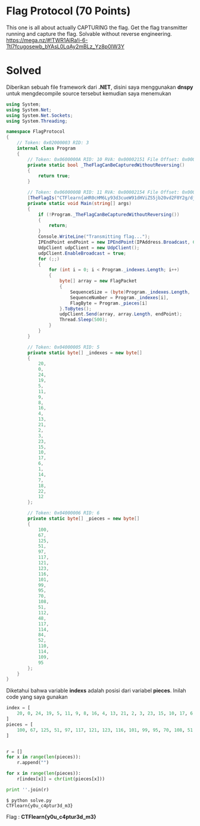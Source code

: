 # Flag Protocol (70 Points)
This one is all about actually CAPTURING the flag. Get the flag transmitter running and capture the flag. Solvable without reverse engineering. https://mega.nz/#!TWR1AIRa!i-6-Ttl7fcugosewb_bYAsL0LqAy2mBLz_Yz8p0IW3Y
# Solved
Diberikan sebuah file framework dari <b>.NET</b>, disini saya menggunakan <b>dnspy</b> untuk mengdecompile source tersebut kemudian saya menemukan
```csharp
using System;
using System.Net;
using System.Net.Sockets;
using System.Threading;

namespace FlagProtocol
{
	// Token: 0x02000003 RID: 3
	internal class Program
	{
		// Token: 0x0600000A RID: 10 RVA: 0x00002151 File Offset: 0x00000351
		private static bool _TheFlagCanBeCapturedWithoutReversing()
		{
			return true;
		}

		// Token: 0x0600000B RID: 11 RVA: 0x00002154 File Offset: 0x00000354
		[TheFlagIs("CTFlearn{aHR0cHM6Ly93d3cueW91dHViZS5jb20vd2F0Y2g/dj1kUXc0dzlXZ1hjUQ==}")]
		private static void Main(string[] args)
		{
			if (!Program._TheFlagCanBeCapturedWithoutReversing())
			{
				return;
			}
			Console.WriteLine("Transmitting flag...");
			IPEndPoint endPoint = new IPEndPoint(IPAddress.Broadcast, 6969);
			UdpClient udpClient = new UdpClient();
			udpClient.EnableBroadcast = true;
			for (;;)
			{
				for (int i = 0; i < Program._indexes.Length; i++)
				{
					byte[] array = new FlagPacket
					{
						SequenceSize = (byte)Program._indexes.Length,
						SequenceNumber = Program._indexes[i],
						FlagByte = Program._pieces[i]
					}.ToBytes();
					udpClient.Send(array, array.Length, endPoint);
					Thread.Sleep(500);
				}
			}
		}

		// Token: 0x04000005 RID: 5
		private static byte[] _indexes = new byte[]
		{
			20,
			0,
			24,
			19,
			5,
			11,
			9,
			8,
			16,
			4,
			13,
			21,
			2,
			3,
			23,
			15,
			10,
			17,
			6,
			1,
			14,
			7,
			18,
			22,
			12
		};

		// Token: 0x04000006 RID: 6
		private static byte[] _pieces = new byte[]
		{
			100,
			67,
			125,
			51,
			97,
			117,
			121,
			123,
			116,
			101,
			99,
			95,
			70,
			108,
			51,
			112,
			48,
			117,
			114,
			84,
			52,
			110,
			114,
			109,
			95
		};
	}
}
```
Diketahui bahwa variable <b>indexs</b> adalah posisi dari variabel <b>pieces</b>. Inilah code yang saya gunakan
```python
index = [
    20, 0, 24, 19, 5, 11, 9, 8, 16, 4, 13, 21, 2, 3, 23, 15, 10, 17, 6, 1, 14, 7, 18, 22, 12
]
pieces = [
    100, 67, 125, 51, 97, 117, 121, 123, 116, 101, 99, 95, 70, 108, 51, 112, 48, 117, 114, 84, 52, 110, 114, 109, 95
]


r = []
for x in range(len(pieces)):
    r.append("")

for x in range(len(pieces)):
    r[index[x]] = chr(int(pieces[x]))

print ''.join(r)
```
```console
$ python solve.py
CTFlearn{y0u_c4ptur3d_m3}
```
Flag : <b>CTFlearn{y0u_c4ptur3d_m3}</b>
